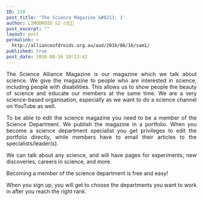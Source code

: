 ```yaml
---
ID: 218
post_title: 'The Science Magazine &#8211; 1'
author: LIMODROID S2-rd🔭🔬
post_excerpt: ""
layout: post
permalink: >
  http://allianceofdroids.org.au/aod/2016/08/16/sam1/
published: true
post_date: 2016-08-16 10:13:42
---
```

<p style="text-align: justify;">The Science Alliance Magazine is our magazine which we talk about science. We give the magazine to people who are interested in science, including people with disabilities. This allows us to show people the beauty of science and educate our members at the same time. We are a very science-based organisation, especially as we want to do a science channel on YouTube as well.</p>
<p style="text-align: justify;">To be able to edit the science magazine you need to be a member of the Science Department. We publish the magazine in a portfolio. When you become a science department specialist you get privileges to edit the portfolio directly, while members have to email their articles to the specialists/leader(s).</p>
<p style="text-align: justify;">We can talk about any science, and will have pages for experiments, new discoveries, careers in science, and more.</p>
<p style="text-align: justify;">Becoming a member of the science department is free and easy!</p>
<p style="text-align: justify;">When you sign up, you will get to choose the departments you want to work in after you reach the right rank.</p>
